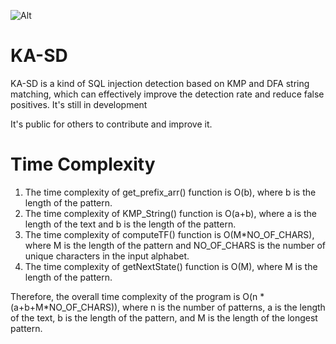 ![Alt](https://repobeats.axiom.co/api/embed/bda93ae6beb88772669b2de0205353eed65441ac.svg "Repobeats analytics image")

# KA-SD

KA-SD is a kind of SQL injection detection based on KMP and DFA string matching, which can effectively improve the detection rate and reduce false positives. It's still in development
 
It's public for others to contribute and improve it.

# Time Complexity
1. The time complexity of get_prefix_arr() function is O(b), where b is the length of the pattern.
2. The time complexity of KMP_String() function is O(a+b), where a is the length of the text and b is the length of the pattern.
3. The time complexity of computeTF() function is O(M*NO_OF_CHARS), where M is the length of the pattern and NO_OF_CHARS is the number of unique characters in the input alphabet.
4. The time complexity of getNextState() function is O(M), where M is the length of the pattern.

Therefore, the overall time complexity of the program is O(n * (a+b+M*NO_OF_CHARS)), where n is the number of patterns, a is the length of the text, b is the length of the pattern, and M is the length of the longest pattern.

